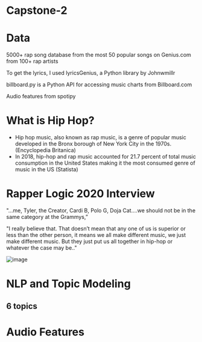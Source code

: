 # Capstone-2
# Data
5000+ rap song database from the most 50 popular songs on Genius.com from 100+ rap artists

  To get the lyrics, I used lyricsGenius, a Python library by Johnwmillr
  
  billboard.py is a Python API for accessing music charts from Billboard.com
  
  Audio features from spotipy 
  
# What is Hip Hop?

* Hip hop music, also known as rap music, is a genre of popular music developed in the Bronx borough of New York City in the 1970s. (Encyclopedia Britanica)
* In 2018, hip-hop and rap music accounted for 21.7 percent of total music consumption in the United States making it the most consumed genre of music in the US (Statista)


# Rapper Logic 2020 Interview

"...me, Tyler, the Creator, Cardi B, Polo G, Doja Cat….we should not be in the same category at the Grammys,” 

"I really believe that. That doesn’t mean that any one of us is superior or less than the other person, it means we all make different music, we just make different music. But they just put us all together in hip-hop or whatever the case may be.."

![image](https://www.digitaltveurope.com/files/2020/07/Logic-768x576.jpg)


# NLP and Topic Modeling

## 6 topics



# Audio Features



